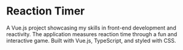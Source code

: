 # Reaction Timer
 A Vue.js project showcasing my skills in front-end development and reactivity. The application measures reaction time through a fun and interactive game. Built with Vue.js, TypeScript, and styled with CSS.
